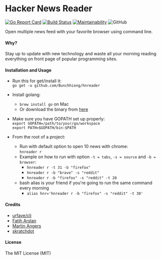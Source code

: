 # Hacker News Reader

[![Go Report Card](https://goreportcard.com/badge/github.com/Bunchhieng/hnreader)](https://goreportcard.com/report/github.com/Bunchhieng/hnreader) [![Build Status](https://travis-ci.org/Bunchhieng/hnreader.svg?branch=master)](https://travis-ci.org/Bunchhieng/hnreader)
[![Maintainability](https://api.codeclimate.com/v1/badges/ba5c7736f364c04b562c/maintainability)](https://codeclimate.com/github/Bunchhieng/hnreader/maintainability)
![GitHub](https://img.shields.io/github/license/mashape/apistatus.svg)

Open multiple news feed with your favorite browser using command line.

#### Why?

Stay up to update with new technology and waste all your morning reading everything on front page of popular programming sites.

#### Installation and Usage

- Run this for get/install it:  
  `go get -u github.com/Bunchhieng/hnreader`

- Install golang:
  - `brew install go` on Mac
  - Or download the binary from [here](https://golang.org/dl/)
- Make sure you have GOPATH set up properly:  
  `export GOPATH=/path/to/your/go/workspace`  
  `export PATH=$GOPATH/bin:$PATH`

- From the root of a project:

  - Run with default option to open 10 news with chrome:  
     `hnreader r`
  - Example on how to run with option `-t = tabs`, `-s = source` and `-b = browser`:
    - `hnreader r -t 31 -b "firefox"`
    - `hnreader r -b "brave" -s "reddit"`
    - `hnreader r -b "firefox" -s "reddit" -t 20`
  - bash alias is your friend if you're going to run the same command every morning
    - `alias hnr='hnreader r -b "firefox" -s "reddit" -t 30'`

#### Credits

- [urfave/cli](https://github.com/urfave/cli)
- [Fatih Arslan](https://github.com/fatih/color)
- [Martin Angers](https://github.com/PuerkitoBio/goquery)
- [skratchdot](https://github.com/skratchdot/open-golang)

#### License

The MIT License (MIT)
